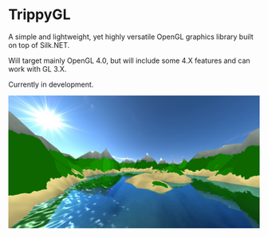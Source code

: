 # TrippyGL
A simple and lightweight, yet highly versatile OpenGL graphics library built on top of Silk.NET.

Will target mainly OpenGL 4.0, but will include some 4.X features and can work with GL 3.X.

Currently in development.

![](img_terrain.png)
